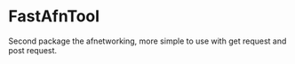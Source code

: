# FastAfnTool
Second package the afnetworking, more simple to use with get request and post request. 
